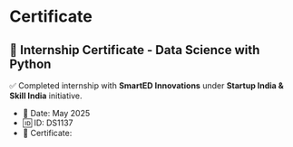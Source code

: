 # Certificate

## 📜 Internship Certificate - Data Science with Python

✅ Completed internship with **SmartED Innovations** under **Startup India & Skill India** initiative.

- 📅 Date: May 2025
- 🆔 ID: DS1137
- 📎 Certificate:
